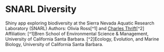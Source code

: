 # SNARL Diversity
Shiny app exploring biodiversity at the Sierra Nevada Aquatic Research Laboratory (SNARL)
Authors:  Olivia Ross[^1] and [Charles Thrift](https://orcid.org/0000-0002-4257-6951)[^2]
Affiliation: [^1]Bren School of Environmental Science & Management, University of California Santa Barbara. [^2]Ecology, Evolution, and Marine Biology, University of California Santa Barbara. 
